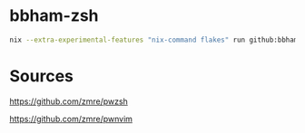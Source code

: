 # bbham-zsh

```bash
nix --extra-experimental-features "nix-command flakes" run github:bbham/bbham-zsh --no-write-lock-file
```

# Sources

https://github.com/zmre/pwzsh

https://github.com/zmre/pwnvim
